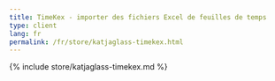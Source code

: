 ```yaml
---
title: TimeKex - importer des fichiers Excel de feuilles de temps
type: client
lang: fr
permalink: /fr/store/katjaglass-timekex.html
---
```


{% include store/katjaglass-timekex.md %}
